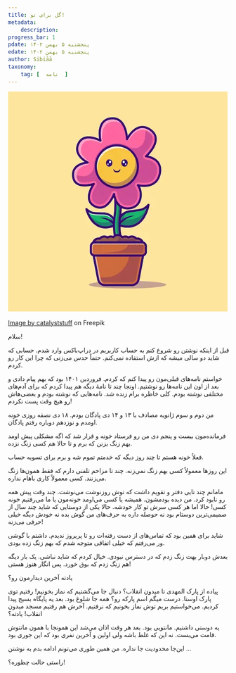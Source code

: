 ```yaml
---
title: گل برای تو!
metadata: 
    description: 
progress_bar: 1
pdate: پنجشنبه ۵ بهمن ۱۴۰۲
edate: پنجشنبه ۵ بهمن ۱۴۰۲    
author: Sibiāā
taxonomy:
    tag: [  نامه  ]
---
```

![ گل برای تو ](cute-flower-pot-cartoon-vector-icon-illustration-nature-object-icon-concept-isolated-flat-vector_138676-9485.webp?classes=center)
<div class="align-center">
<a href="https://www.freepik.com/free-vector/cute-flower-pot-cartoon-vector-icon-illustration-nature-object-icon-concept-isolated-flat-vector_65309436.htm#query=a%20flower&position=15&from_view=search&track=ais&uuid=098bd04d-5b1d-4a7d-937c-feeb30e0fa74">Image by catalyststuff</a> on Freepik
</div>

سلام!

قبل از اینکه نوشتن رو شروع کنم به حساب کاربریم در دراپ‌باکس وارد شدم. حسابی که شاید دو سالی میشه که ازش استفاده نمی‌کنم. حتماً حدس می‌زنی که چرا این کار رو کردم. 

خواستم نامه‌های قبلی‌مون رو پیدا کنم که کردم. فروردین ۱۴۰۱ بود که بهم پیام دادی و بعد از اون این نامه‌ها رو نوشتیم. اونجا چند تا نامهٔ دیگه هم پیدا کردم که برای آدم‌های مختلفی نوشته بودم. کلی خاطره برام زنده شد. نامه‌هایی که نوشته بودم و بعضی‌هاش رو هیچ وقت پست نکردم!

من دوم و سوم ژانویه مصادف با ۱۳ و ۱۴ دی پادگان بودم. ۱۸ دی نصفه روزی خونه اومدم و نوزدهم دوباره رفتم پادگان. 

فرمانده‌مون بیست و پنجم دی من رو فرستاد خونه و قرار شد که اگه مشکلی پیش اومد بهم زنگ بزنن که برم و تا حالا هم کسی زنگ نزده.

فعلاُ خونه هستم تا چند روز دیگه که خدمتم تموم شه و برم برای تسویه حساب.

این روزها معمولاً کسی بهم زنگ نمی‌زنه. چند تا مزاحم تلفنی دارم که فقط همون‌ها زنگ می‌زنند. کسی معمولاً کاری باهام نداره. 

مامانم چند تایی دفتر و تقویم داشت که توش روزنوشت می‌نوشت. چند وقت پیش همه رو نابود کرد. من دیده بودمشون. همیشه یا کسی می‌اومد خونه‌مون یا ما می‌رفتیم خونه کسی! حالا اما هر کسی سرش تو کار خودشه. حالا یکی از دوستایی که شاید چند سال از صمیمی‌ترین دوستام بود نه حوصله داره به حرف‌های من گوش بده نه خودش دیگه خیلی حرفی می‌زنه! 

شاید برای همین بود که تماس‌های از دست رفته‌ات رو تا پریروز ندیدم. داشتم با گوشی ور می‌رفتم که خیلی اتفاقی متوجه شدم که بهم زنگ زده بودی.

بعدش دوبار بهت زنگ زدم که در دسترس نبودی. خیال کردم که شاید نباشی. یک بار دیگه هم زنگ زدم که بوق خورد. پس انگار هنوز هستی!

یادته آخرین دیدارمون رو؟

پیاده از پارک المهدی تا میدون انقلاب؟ دنبال جا می‌گشتیم که نماز بخونیم! رفتیم توی پارک اوستا. درست میگم اسم پارکه رو؟ همه جا شلوغ بود. بعد یه پایگاه بسیج پیدا کردیم. می‌خواستیم بریم توش نماز بخونیم که نرفتیم. آخرش هم رفتیم مسجد میدون انقلاب! یادته؟

یه دوستی داشتیم. مانتویی بود. بعد هر وقت اذان می‌شد این همونجا با همون مانتوش قامت می‌بست. نه این که غلط باشه ولی اولین و آخرین نفری بود که این جوری بود.

این‌جا محدودیت جا نداره. من همین طوری می‌تونم ادامه بدم به نوشتن ...

راستی حالت چطوره؟!


